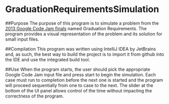 # GraduationRequirementsSimulation

##Purpose
The purpose of this program is to simulate a problem from the [2013 Google Code Jam finals](https://code.google.com/codejam/contest/2437491/dashboard)
named Graduation Requirements. The program provides a visual representation of the problem and its solution for small input files.

##Compilation
This program was written using IntelliJ IDEA by JetBrains and, as such, the best way to build the project is to import it from 
github into the IDE and use the integrated build tool. 

##Use
When the program starts, the user should pick the appropriate Google Code Jam input file and press start to begin the simulation. 
Each case must run to completion before the next one is started and the program will proceed sequentially from one to case to the next.
The slider at the bottom of the UI panel allows control of the time without impacting the correctness of the program.
